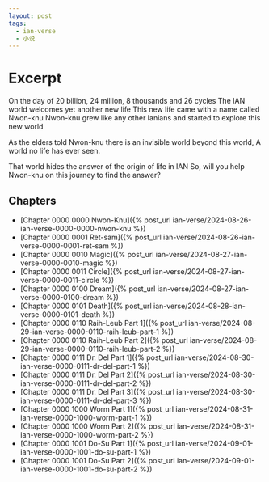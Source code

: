 ```yaml
---
layout: post
tags:
  - ian-verse
  - 小说
---
```


# Excerpt

On the day of 20 billion, 24 million, 8 thousands and 26 cycles
The IAN world welcomes yet another new life
This new life came with a name called Nwon-knu
Nwon-knu grew like any other Ianians
and started to explore this new world

As the elders told Nwon-knu
there is an invisible world beyond this world,
A world no life has ever seen.

That world hides the answer of the origin of life in IAN
So, will you help Nwon-knu on this journey to find the answer?

## Chapters

- [Chapter 0000 0000 Nwon-Knu]({% post_url ian-verse/2024-08-26-ian-verse-0000-0000-nwon-knu %})
- [Chapter 0000 0001 Ret-sam]({% post_url ian-verse/2024-08-26-ian-verse-0000-0001-ret-sam %})
- [Chapter 0000 0010 Magic]({% post_url ian-verse/2024-08-27-ian-verse-0000-0010-magic %})
- [Chapter 0000 0011 Circle]({% post_url ian-verse/2024-08-27-ian-verse-0000-0011-circle %})
- [Chapter 0000 0100 Dream]({% post_url ian-verse/2024-08-27-ian-verse-0000-0100-dream %})
- [Chapter 0000 0101 Death]({% post_url ian-verse/2024-08-28-ian-verse-0000-0101-death %})
- [Chapter 0000 0110 Raih-Leub Part 1]({% post_url ian-verse/2024-08-29-ian-verse-0000-0110-raih-leub-part-1 %})
- [Chapter 0000 0110 Raih-Leub Part 2]({% post_url ian-verse/2024-08-29-ian-verse-0000-0110-raih-leub-part-2 %})
- [Chapter 0000 0111 Dr. Del Part 1]({% post_url ian-verse/2024-08-30-ian-verse-0000-0111-dr-del-part-1 %})
- [Chapter 0000 0111 Dr. Del Part 2]({% post_url ian-verse/2024-08-30-ian-verse-0000-0111-dr-del-part-2 %})
- [Chapter 0000 0111 Dr. Del Part 3]({% post_url ian-verse/2024-08-30-ian-verse-0000-0111-dr-del-part-3 %})
- [Chapter 0000 1000 Worm Part 1]({% post_url ian-verse/2024-08-31-ian-verse-0000-1000-worm-part-1 %})
- [Chapter 0000 1000 Worm Part 2]({% post_url ian-verse/2024-08-31-ian-verse-0000-1000-worm-part-2 %})
- [Chapter 0000 1001 Do-Su Part 1]({% post_url ian-verse/2024-09-01-ian-verse-0000-1001-do-su-part-1 %})
- [Chapter 0000 1001 Do-Su Part 2]({% post_url ian-verse/2024-09-01-ian-verse-0000-1001-do-su-part-2 %})